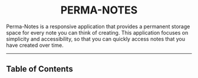 <h1 align="center">PERMA-NOTES</h1>
<p>Perma-Notes is a responsive application that provides a permanent storage space for every note you can think of creating. This application focuses on simplicity and accessibility, so that you can quickly access notes that you have created over time.</p>

---

## Table of Contents

